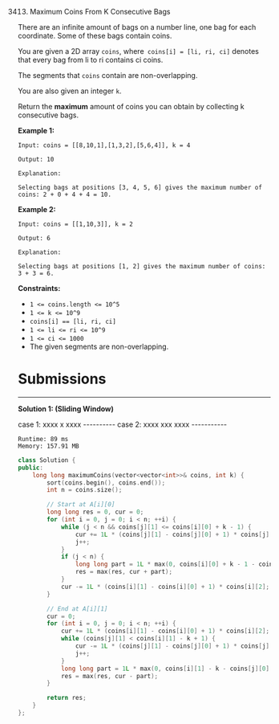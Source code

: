 3413. Maximum Coins From K Consecutive Bags

There are an infinite amount of bags on a number line, one bag for each coordinate. Some of these bags contain coins.

You are given a 2D array `coins`, where` coins[i] = [li, ri, ci]` denotes that every bag from li to ri contains ci coins.

The segments that `coins` contain are non-overlapping.

You are also given an integer `k`.

Return the **maximum** amount of coins you can obtain by collecting k consecutive bags.

 

**Example 1:**
```
Input: coins = [[8,10,1],[1,3,2],[5,6,4]], k = 4

Output: 10

Explanation:

Selecting bags at positions [3, 4, 5, 6] gives the maximum number of coins: 2 + 0 + 4 + 4 = 10.
```

**Example 2:**
```
Input: coins = [[1,10,3]], k = 2

Output: 6

Explanation:

Selecting bags at positions [1, 2] gives the maximum number of coins: 3 + 3 = 6.
```
 

**Constraints:**

* `1 <= coins.length <= 10^5`
* `1 <= k <= 10^9`
* `coins[i] == [li, ri, ci]`
* `1 <= li <= ri <= 10^9`
* `1 <= ci <= 1000`
* The given segments are non-overlapping.

# Submissions
---
**Solution 1: (Sliding Window)**


case 1:
        xxxx  x xxxx
        ----------
case 2:
       xxxx xxx xxxx
         -----------

```
Runtime: 89 ms
Memory: 157.91 MB
```
```c++
class Solution {
public:
    long long maximumCoins(vector<vector<int>>& coins, int k) {
        sort(coins.begin(), coins.end());
        int n = coins.size();

        // Start at A[i][0]
        long long res = 0, cur = 0;
        for (int i = 0, j = 0; i < n; ++i) {
            while (j < n && coins[j][1] <= coins[i][0] + k - 1) {
                cur += 1L * (coins[j][1] - coins[j][0] + 1) * coins[j][2];
                j++;
            }
            if (j < n) {
                long long part = 1L * max(0, coins[i][0] + k - 1 - coins[j][0] + 1) * coins[j][2];
                res = max(res, cur + part);
            }
            cur -= 1L * (coins[i][1] - coins[i][0] + 1) * coins[i][2];
        }

        // End at A[i][1]
        cur = 0;
        for (int i = 0, j = 0; i < n; ++i) {
            cur += 1L * (coins[i][1] - coins[i][0] + 1) * coins[i][2];
            while (coins[j][1] < coins[i][1] - k + 1) {
                cur -= 1L * (coins[j][1] - coins[j][0] + 1) * coins[j][2];
                j++;
            }
            long long part = 1L * max(0, coins[i][1] - k - coins[j][0] + 1) * coins[j][2];
            res = max(res, cur - part);
        }

        return res;
    }
};
```
